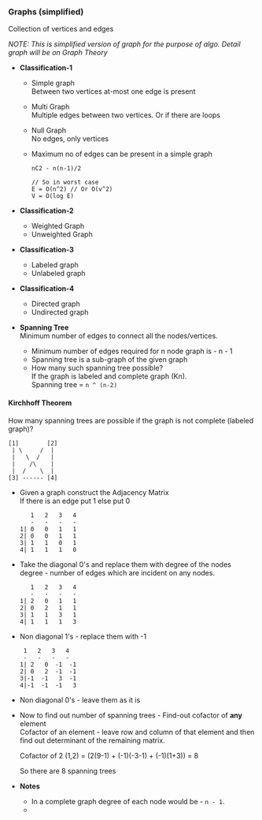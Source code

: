 ### Graphs (simplified)
Collection of vertices and edges

_NOTE: This is simplified version of graph for the purpose of algo. Detail graph will be on Graph Theory_

- **Classification-1**
  - Simple graph  
    Between two vertices at-most one edge is present

  - Multi Graph  
    Multiple edges between two vertices. Or if there are loops

  - Null Graph  
    No edges, only vertices

  - Maximum no of edges can be present in a simple graph
    ```
    nC2 - n(n-1)/2

    // So in worst case
    E = O(n^2) // Or O(v^2)
    V = O(log E)
    ```

- **Classification-2**  
  - Weighted Graph
  - Unweighted Graph

- **Classification-3**  
  - Labeled graph
  - Unlabeled graph

- **Classification-4**  
  - Directed graph
  - Undirected graph

- **Spanning Tree**  
  Minimum number of edges to connect all the nodes/vertices.
  
  - Minimum number of edges required for n node graph is - n - 1
  - Spanning tree is a sub-graph of the given graph
  - How many such spanning tree possible?  
    If the graph is labeled and complete graph (Kn).  
    Spanning tree = `n ^ (n-2)`


#### Kirchhoff Theorem
How many spanning trees are possible if the graph is not complete (labeled graph)?

```
[1]        [2]
 | \     /  |
 |   \  /   |
 |    /\    |
 |  /    \  |
[3] ------ [4]
```

- Given a graph construct the Adjacency Matrix  
  If there is an edge put 1 else put 0
  ```
     1   2   3   4
     -   -   -   -
  1| 0   0   1   1
  2| 0   0   1   1
  3| 1   1   0   1
  4| 1   1   1   0
  ```

- Take the diagonal 0's and replace them with degree of the nodes  
  degree - number of edges which are incident on any nodes.
  ```
     1   2   3   4
     -   -   -   -
  1| 2   0   1   1
  2| 0   2   1   1
  3| 1   1   3   1
  4| 1   1   1   3
  ```

- Non diagonal 1's - replace them with -1  
    ```
     1   2   3   4
     -   -   -   -
  1| 2   0  -1  -1
  2| 0   2  -1  -1
  3|-1  -1   3  -1
  4|-1  -1  -1   3
  ```

- Non diagonal 0's - leave them as it is  

- Now to find out number of spanning trees - Find-out cofactor of **any** element  
  Cofactor of an element - leave row and column of that element and then find out determinant of the remaining matrix.
  
  Cofactor of 2 (1,2) = (2(9-1) + (-1)(-3-1) + (-1)(1+3)) = 8
  
  So there are 8 spanning trees

- **Notes**  
  - In a complete graph degree of each node would be - `n - 1`.
  - 
 